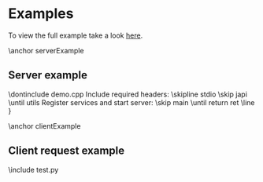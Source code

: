 # Examples

To view the full example take a look <a href="https://github.com/Fraunhofer-IIS/libjapi/blob/master/doxydir/demo.cpp">here</a>.

\anchor serverExample
## Server example
\dontinclude demo.cpp
Include required headers:
\skipline stdio
\skip japi
\until utils
Register services and start server:
\skip main
\until return ret
\line }

\anchor clientExample
## Client request example
\include test.py

